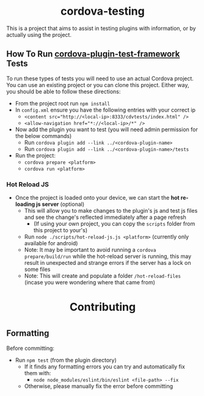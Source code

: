 <h1 align="center">cordova-testing</h1>

This is a project that aims to assist in testing plugins with information, or by actually using the project. 

## How To Run [cordova-plugin-test-framework](https://github.com/apache/cordova-plugin-test-framework) Tests

To run these types of tests you will need to use an actual Cordova project.  You can use an existing project or you can clone this project. Either way, you should be able to follow these directions:

* From the project root run `npm install`
* In `config.xml` ensure you have the following entries with your correct ip
    * `<content src="http://<local-ip>:8333/cdvtests/index.html" />`
    * `<allow-navigation href="*://<local-ip>/*" />`
* Now add the plugin you want to test (you will need admin permission for the below commands)
    * Run `cordova plugin add --link ../<cordova-plugin-name>`
    * Run `cordova plugin add --link ../<cordova-plugin-name>/tests`
* Run the project:
    * `cordova prepare <platform>`
    * `cordova run <platform>`

### Hot Reload JS 

* Once the project is loaded onto your device, we can start the **hot re-loading js server** (optional)
    * This will allow you to make changes to the plugin's js and test js files and see the change's reflected immediately after a page refresh
        * (If using your own project, you can copy the `scripts` folder from this project to your's)
    * Run `node ./scripts/hot-reload-js.js <platform>` (currently only available for android)
    * Note: It may be important to avoid running a `cordova prepare/build/run` while the hot-reload server is running, this may result in unexpected and strange errors if the server has a lock on some files
    * Note: This will create and populate a folder `/hot-reload-files` (incase you were wondering where that came from)


<h1 align="center">Contributing<h1>

## Formatting

Before committing:

* Run `npm test` (from the plugin directory)
  * If it finds any formatting errors you can try and automatically fix them with:
    * `node node_modules/eslint/bin/eslint <file-path> --fix`
  * Otherwise, please manually fix the error before committing